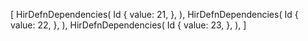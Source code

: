 [
    HirDefnDependencies(
        Id {
            value: 21,
        },
    ),
    HirDefnDependencies(
        Id {
            value: 22,
        },
    ),
    HirDefnDependencies(
        Id {
            value: 23,
        },
    ),
]